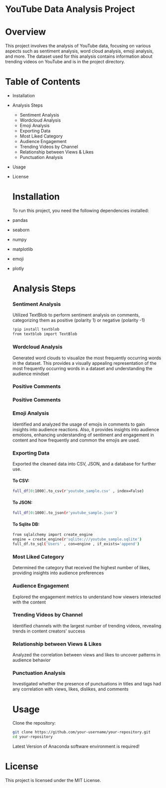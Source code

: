 # YouTube Data Analysis Project

# Overview
This project involves the analysis of YouTube data, focusing on various aspects such as sentiment analysis, word cloud analysis, emoji analysis, and more. The dataset used for this analysis contains information about trending videos on YouTube and is in the project directory.

# Table of Contents

- Installation
- Analysis Steps
  - Sentiment Analysis
  - Wordcloud Analysis
  - Emoji Analysis
  - Exporting Data
  - Most Liked Category
  - Audience Engagement
  - Trending Videos by Channel
  - Relationship between Views & Likes
  - Punctuation Analysis
- Usage
- License

  # Installation

  To run this project, you need the following dependencies installed:
- pandas
- seaborn
- numpy
- matplotlib
- emoji
- plotly

  # Analysis Steps
  
  ### Sentiment Analysis
  Utilized TextBlob to perform sentiment analysis on comments, categorizing them as positive (polarity 1) or negative (polarity -1)
  
  ```bash
  !pip install textblob
  from textblob import TextBlob
  ```
  
  ### Wordcloud Analysis
  Generated word clouds to visualize the most frequently occurring words in the dataset. This provides a visually appealing representation of the most frequently occurring words in a dataset and understanding the audience mindset

  ### Positive Comments

  ### Positive Comments
  

  ### Emoji Analysis
  Identified and analyzed the usage of emojis in comments to gain insights into audience reactions. Also, it provides insights into audience emotions, enhancing understanding of sentiment and engagement in content and 
  how frequently and common the emojis are used.
  
  ### Exporting Data
  Exported the cleaned data into CSV, JSON, and a database for further use.
  #### To CSV:
  ```bash
  full_df[0:1000].to_csv(r'youtube_sample.csv' , index=False)
  ```
  #### To JSON:
  ```bash
  full_df[0:1000].to_json(r'youtube_sample.json')
  ```
  #### To Sqlite DB:
  ```bash
  from sqlalchemy import create_engine
  engine = create_engine(r'sqlite:///youtube_sample.sqlite')
  full_df.to_sql('Users' , con=engine , if_exists='append')
  ```

  ### Most Liked Category
  Determined the category that received the highest number of likes, providing insights into audience preferences
  
  ### Audience Engagement
  Explored the engagement metrics to understand how viewers interacted with the content
  
  ### Trending Videos by Channel
  Identified channels with the largest number of trending videos, revealing trends in content creators' success
  
  ### Relationship between Views & Likes
  Analyzed the correlation between views and likes to uncover patterns in audience behavior
  
  ### Punctuation Analysis
  Investigated whether the presence of punctuations in titles and tags had any correlation with views, likes, dislikes, and comments

  # Usage

  Clone the repository:

  ```bash
  git clone https://github.com/your-username/your-repository.git
  cd your-repository
  ```
  Latest Version of Anaconda software environment is required!


 # License
 This project is licensed under the MIT License.



























  
  
